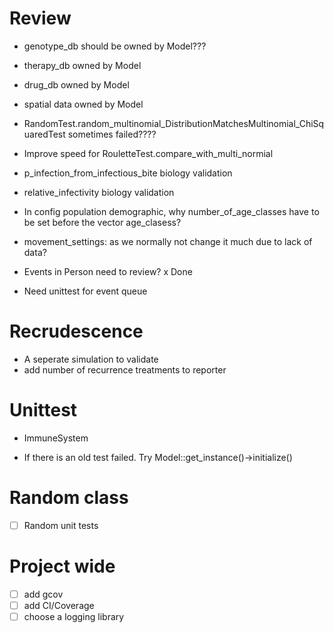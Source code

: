 # Review 
- genotype_db should be owned by Model???
- therapy_db owned by Model
- drug_db owned by Model
- spatial data owned by Model

-  RandomTest.random_multinomial_DistributionMatchesMultinomial_ChiSquaredTest sometimes failed????
-  Improve speed for RouletteTest.compare_with_multi_normial

- p_infection_from_infectious_bite biology validation
- relative_infectivity biology validation

- In config population demographic, why number_of_age_classes have to be set before the vector age_clasess?

- movement_settings: as we normally not change it much due to lack of data?
- Events in Person need to review? x Done
- Need unittest for event queue

# Recrudescence

- A seperate simulation to validate
- add number of recurrence treatments to reporter

# Unittest
- ImmuneSystem

- If there is an old test failed. Try Model::get_instance()->initialize()

# Random class

- [ ] Random unit tests

# Project wide

- [ ] add gcov
- [ ] add CI/Coverage
- [ ] choose a logging library
